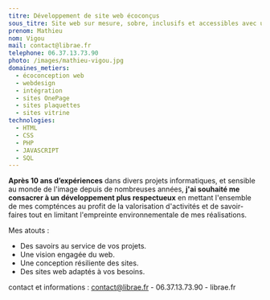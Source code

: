 ```yaml
---
titre: Développement de site web écoconçus
sous_titre: Site web sur mesure, sobre, inclusifs et accessibles avec une faible empreinte environnementale. 
prenom: Mathieu
nom: Vigou
mail: contact@librae.fr
telephone: 06.37.13.73.90
photo: /images/mathieu-vigou.jpg
domaines_metiers:
  - écoconception web
  - webdesign
  - intégration
  - sites OnePage
  - sites plaquettes
  - sites vitrine
technologies:
  - HTML
  - CSS
  - PHP
  - JAVASCRIPT
  - SQL
---
```


**Après 10 ans d’expériences** dans divers projets informatiques, et sensible au monde de l'image depuis de nombreuses années, **j'ai souhaité me consacrer à un développement plus respectueux** en mettant l'ensemble de mes compténces au profit de la valorisation d'activités et de savoir-faires tout en limitant l'empreinte environnementale de mes réalisations.

Mes atouts :
* Des savoirs au service de vos projets.
* Une vision engagée du web.
* Une conception résiliente des sites. 
* Des sites web adaptés à vos besoins.

contact et informations : contact@librae.fr - 06.37.13.73.90 - librae.fr
